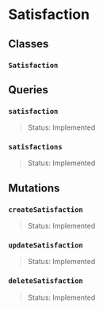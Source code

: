 # Satisfaction

## Classes

### `Satisfaction`

## Queries

### `satisfaction`
> Status: Implemented

### `satisfactions`
> Status: Implemented

## Mutations

### `createSatisfaction`

> Status: Implemented

### `updateSatisfaction`

> Status: Implemented

### `deleteSatisfaction`

> Status: Implemented

